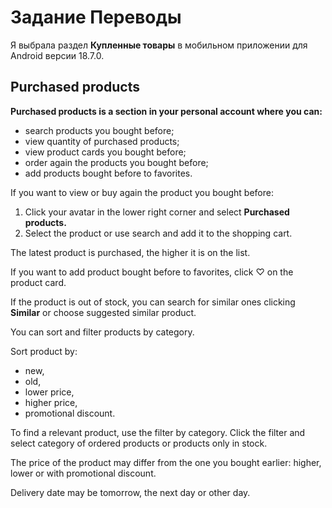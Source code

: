 # Задание Переводы

Я выбрала раздел **Купленные товары** в мобильном приложении для Android версии 18.7.0.

## Purchased products

**Purchased products is a section in your personal account where you can:**

* search products you bought before;  
* view quantity of purchased products;  
* view product cards you bought before;  
* order again the products you bought before;  
* add products bought before to favorites.

If you want to view or buy again the product you bought before:

1. Click your avatar in the lower right corner and select **Purchased** **products.**  
2. Select the product or use search and add it to the shopping cart.

The latest product is purchased, the higher it is on the list.

If you want to add product bought before to favorites, click ♡ on the product card.

If the product is out of stock, you can search for similar ones clicking **Similar** or choose suggested similar product.

You can sort and filter products by category.

Sort product by:
* new,  
* old,  
* lower price,  
* higher price,  
* promotional discount.

To find a relevant product, use the filter by category. Click the filter and select category of ordered products or products only in stock.

The price of the product may differ from the one you bought earlier: higher, lower or with promotional discount.

Delivery date may be tomorrow, the next day or other day. 

